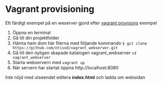 # Vagrant provisioning

Ett färdigt exempel på en weserver gjord efter [vagrant provisons](https://www.vagrantup.com/docs/getting-started/provisioning.html) exempel

1. Öppna en terminal
2. Gå till din projektfolder
3. Hämta hem dom här filerna med följande kommando
   `$ git clone https://github.com/ntisod/vagrant_webserver.git`
4. Gå till den nyligen skapade katalogen vagrant_webserver
`cd vagrant_webserver`
5. Starta webservern med
`vagrant up`
6. När servern har startat öppna http://localhost:8080

Inte nöjd med utseendet editera **index.html** och ladda om websidan
